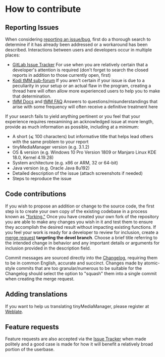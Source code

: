 # How to contribute

## Reporting Issues

When considering [reporting an issue/bug][1], first do a thorough search to determine if it has already been addressed or a workaround has been described. Interactions between users and developers occur in multiple places:

* [GitLab Issue Tracker][2] For use when you are relatively certain that a developer's attention is required (don't forget to search the closed reports in addition to those currently open, first)
* [Kodi tMM sub-forum][3] If you aren't certain if your issue is due to a peculiarity in your setup or an actual flaw in the program, creating a thread here will often allow more experienced users to help you to make that determination.
* [tMM Docs][4] and [tMM FAQ][5] Answers to questions/misunderstandings that arise with some frequency will often receive a definitive treatment here

If your search fails to yield anything pertinent or you feel that your experience requires reexamining an acknowledged issue at more length, provide as much information as possible, including at a minimum:

* A short (⩽ 100 characters) but informative title that helps lead others with the same problem to your report
* tinyMediaManager version (e.g. 3.1.2)
* OS & version (e.g. Windows 10 Pro Version 1809 or Manjaro Linux KDE 18.0, Kernel 4.19.28)
* System architecture (e.g. x86 or ARM, 32 or 64-bit)
* Java version (e.g. Oracle Java 8u192)
* Detailed description of the issue (attach screenshots if needed)
* Steps to reproduce the issue

## Code contributions

If you wish to propose an addition or change to the source code, the first step is to create your own copy of the existing codebase in a process known as ["forking."][7] Once you have created your own fork of the repository you are able to make any changes you wish in it and test them to ensure they accomplish the desired result without impacting existing functions. If you feel your work is ready for a developer to review for inclusion, create a [merge request][8] **targeting the devel branch**. Choose a brief title referring to the intended change in behavior and any important details or arguments for inclusion provided in the description field.

Commit messages are sourced directly into the [Changelog][9], requiring them to be in common English, accurate and succinct. Changes made by atomic-style commits that are too granular/numerous to be suitable for the Changelog should select the option to "squash" them into a single commit when creating the merge request.

## Adding translations

If you want to help us translating tinyMediaManager, please register at [Weblate][10].

## Feature requests

Feature requests are also accepted via the [Issue Tracker][2] when made politely and a good case is made for how it will benefit a relatively broad portion of the userbase.

[1]: https://gitlab.com/tinyMediaManager/tinyMediaManager/issues/new?issue
[2]: https://gitlab.com/tinyMediaManager/tinyMediaManager/issues?scope=all&state=all
[3]: https://forum.kodi.tv/forumdisplay.php?fid=204
[4]: https://www.tinymediamanager.org/docs/
[5]: https://www.tinymediamanager.org/help/faq
[7]: https://gitlab.com/tinyMediaManager/tinyMediaManager/forks/new
[8]: https://gitlab.com/tinyMediaManager/tinyMediaManager/merge_requests
[9]: https://gitlab.com/tinyMediaManager/tinyMediaManager/blob/devel/changelog.txt
[10]: https://hosted.weblate.org/projects/tinymediamanager/
